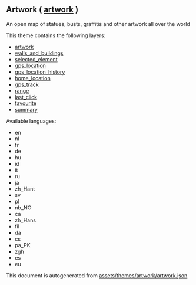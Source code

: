 [//]: # (WARNING: this file is automatically generated. Please find the sources at the bottom and edit those sources)



 Artwork ( [artwork](https://mapcomplete.org/artwork) ) 
--------------------------------------------------------



An open map of statues, busts, graffitis and other artwork all over the world

This theme contains the following layers:



  - [artwork](../Layers/artwork.md)
  - [walls_and_buildings](../Layers/walls_and_buildings.md)
  - [selected_element](../Layers/selected_element.md)
  - [gps_location](../Layers/gps_location.md)
  - [gps_location_history](../Layers/gps_location_history.md)
  - [home_location](../Layers/home_location.md)
  - [gps_track](../Layers/gps_track.md)
  - [range](../Layers/range.md)
  - [last_click](../Layers/last_click.md)
  - [favourite](../Layers/favourite.md)
  - [summary](../Layers/summary.md)


Available languages:



  - en
  - nl
  - fr
  - de
  - hu
  - id
  - it
  - ru
  - ja
  - zh_Hant
  - sv
  - pl
  - nb_NO
  - ca
  - zh_Hans
  - fil
  - da
  - cs
  - pa_PK
  - zgh
  - es
  - eu
 

This document is autogenerated from [assets/themes/artwork/artwork.json](https://github.com/pietervdvn/MapComplete/blob/develop/assets/themes/artwork/artwork.json)
